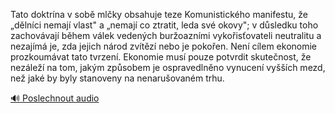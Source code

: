 
Tato doktrína v sobě mlčky obsahuje teze Komunistického manifestu, že „dělníci nemají vlast" a „nemají co ztratit, leda své okovy"; v důsledku toho zachovávají během válek vedených buržoazními vykořisťovateli neutralitu a nezajímá je, zda jejich národ zvítězí nebo je pokořen. Není cílem ekonomie prozkoumávat tato tvrzení. Ekonomie musí pouze potvrdit skutečnost, že nezáleží na tom, jakým způsobem je ospravedlněno vynucení vyšších mezd, než jaké by byly stanoveny na nenarušovaném trhu.

[🔊 Poslechnout audio](/data/7-paragraphs/audio/chapter_108/para_002-Tato-doktrna-v-sob-mlky-obsahuje-teze-Komunisti.mp3)
